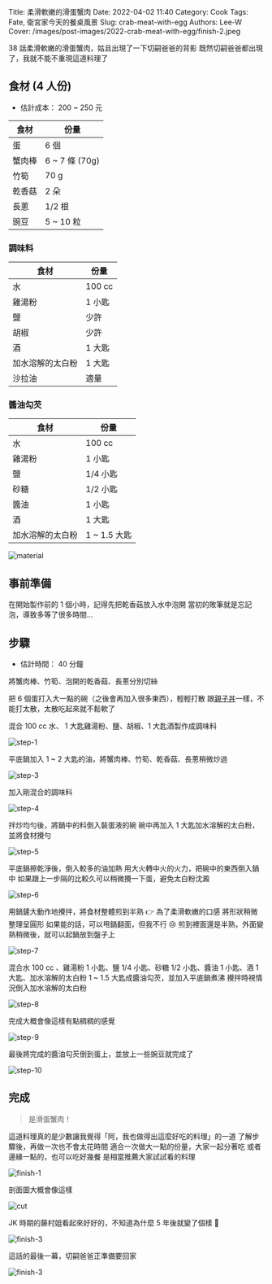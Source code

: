 Title: 柔滑軟嫩的滑蛋蟹肉
Date: 2022-04-02 11:40
Category: Cook
Tags: Fate, 衛宮家今天的餐桌風景
Slug: crab-meat-with-egg
Authors: Lee-W
Cover: /images/post-images/2022-crab-meat-with-egg/finish-2.jpeg

38 話柔滑軟嫩的滑蛋蟹肉，姑且出現了一下切嗣爸爸的背影
既然切嗣爸爸都出現了，我就不能不重現這道料理了

<!--more-->

## 食材 (4 人份)
* 估計成本： 200 ~ 250 元

| 食材 | 份量 |
|---|---|
| 蛋 | 6 個 |
| 蟹肉棒 | 6 ~ 7 條 (70g) |
| 竹筍 | 70 g |
| 乾香菇 | 2 朵 |
| 長蔥 | 1/2 根 |
| 豌豆 | 5 ~ 10 粒 |

### 調味料

| 食材 | 份量 |
|---|---|
| 水 | 100 cc |
| 雞湯粉 | 1 小匙 |
| 鹽 | 少許 |
| 胡椒 | 少許 |
| 酒 | 1 大匙 |
| 加水溶解的太白粉 | 1 大匙 |
| 沙拉油 | 適量 |

### 醬油勾芡

| 食材 | 份量 |
|---|---|
| 水 | 100 cc |
| 雞湯粉 | 1 小匙 |
| 鹽 | 1/4 小匙 |
| 砂糖 | 1/2 小匙 |
| 醬油 | 1 小匙 |
| 酒 | 1 大匙 |
| 加水溶解的太白粉 | 1 ~ 1.5 大匙 |

![material](/images/post-images/2022-crab-meat-with-egg/material.jpeg)

## 事前準備

在開始製作前的 1 個小時，記得先把乾香菇放入水中泡開
當初的敗筆就是忘記泡，導致多等了很多時間...

## 步驟
* 估計時間： 40 分鐘

將蟹肉棒、竹筍、泡開的乾香菇、長蔥分別切絲

把 6 個蛋打入大一點的碗（之後會再加入很多東西），輕輕打散
跟[親子丼](({filename}/posts/cook/2022/5-emiya-s-oyakodon.md))一樣，不能打太散，太散吃起來就不鬆軟了

混合 100 cc 水、 1 大匙雞湯粉、鹽、胡椒、1 大匙酒製作成調味料

![step-1](/images/post-images/2022-crab-meat-with-egg/step-1.jpeg)

平底鍋加入 1 ~ 2 大匙的油，將蟹肉棒、竹筍、乾香菇、長蔥稍微炒過

![step-3](/images/post-images/2022-crab-meat-with-egg/step-3.jpeg)

加入剛混合的調味料

![step-4](/images/post-images/2022-crab-meat-with-egg/step-4.jpeg)

拌炒均勻後，將鍋中的料倒入裝蛋液的碗
碗中再加入 1 大匙加水溶解的太白粉，並將食材攪勻

![step-5](/images/post-images/2022-crab-meat-with-egg/step-5.jpeg)

平底鍋擦乾淨後，倒入較多的油加熱
用大火轉中火的火力，把碗中的東西倒入鍋中
如果跟上一步隔的比較久可以稍微攪一下蛋，避免太白粉沈澱

![step-6](/images/post-images/2022-crab-meat-with-egg/step-6.jpeg)

用鍋鏟大動作地攪拌，將食材整體煎到半熟 👉 為了柔滑軟嫩的口感
將形狀稍微整理呈圓形
如果能的話，可以甩鍋翻面，但我不行 😢
煎到裡面還是半熟，外面變熟稍微後，就可以起鍋放到盤子上

![step-7](/images/post-images/2022-crab-meat-with-egg/step-7.jpeg)


混合水 100 cc 、雞湯粉 1 小匙、鹽 1/4 小匙、砂糖 1/2 小匙、醬油 1 小匙、酒 1 大匙、加水溶解的太白粉 1 ~ 1.5 大匙成醬油勾芡，並加入平底鍋煮沸
攪拌時視情況倒入加水溶解的太白粉

![step-8](/images/post-images/2022-crab-meat-with-egg/step-8.jpeg)

完成大概會像這樣有點稠稠的感覺

![step-9](/images/post-images/2022-crab-meat-with-egg/step-9.jpeg)

最後將完成的醬油勾芡倒到蛋上，並放上一些豌豆就完成了

![step-10](/images/post-images/2022-crab-meat-with-egg/step-10.jpeg)

## 完成

> 是滑蛋蟹肉！

這道料理真的是少數讓我覺得「阿，我也做得出這麼好吃的料理」的一道
了解步驟後，再做一次也不會太花時間
適合一次做大一點的份量，大家一起分著吃
或者邊緣一點的，也可以吃好幾餐
是相當推薦大家試試看的料理

![finish-1](/images/post-images/2022-crab-meat-with-egg/finish-1.jpeg)

剖面圖大概會像這樣

![cut](/images/post-images/2022-crab-meat-with-egg/cut.jpeg)


JK 時期的藤村姐看起來好好的，不知道為什麼 5 年後就變了個樣 👀

![finish-3](/images/post-images/2022-crab-meat-with-egg/finish-2.jpeg)

這話的最後一幕，切嗣爸爸正準備要回家

![finish-3](/images/post-images/2022-crab-meat-with-egg/finish-3.jpeg)
